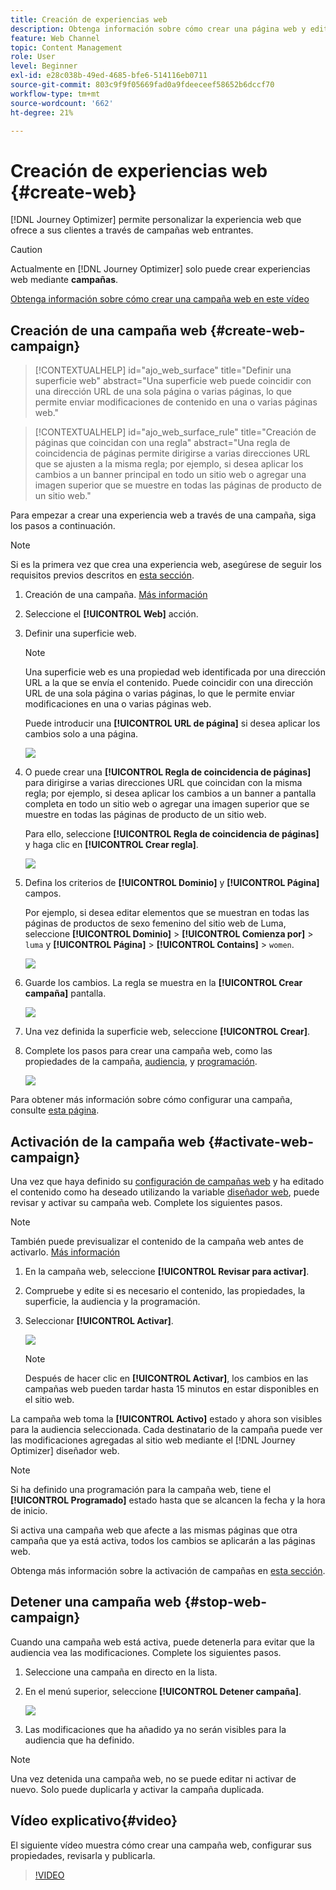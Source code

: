 ```yaml
---
title: Creación de experiencias web
description: Obtenga información sobre cómo crear una página web y editar su contenido en Journey Optimizer
feature: Web Channel
topic: Content Management
role: User
level: Beginner
exl-id: e28c038b-49ed-4685-bfe6-514116eb0711
source-git-commit: 803c9f9f05669fad0a9fdeeceef58652b6dccf70
workflow-type: tm+mt
source-wordcount: '662'
ht-degree: 21%

---
```


# Creación de experiencias web {#create-web}

[!DNL Journey Optimizer] permite personalizar la experiencia web que ofrece a sus clientes a través de campañas web entrantes.

>[!CAUTION]
>
>Actualmente en [!DNL Journey Optimizer] solo puede crear experiencias web mediante **campañas**.

[Obtenga información sobre cómo crear una campaña web en este vídeo](#video)

## Creación de una campaña web {#create-web-campaign}

>[!CONTEXTUALHELP]
>id="ajo_web_surface"
>title="Definir una superficie web"
>abstract="Una superficie web puede coincidir con una dirección URL de una sola página o varias páginas, lo que permite enviar modificaciones de contenido en una o varias páginas web."

>[!CONTEXTUALHELP]
>id="ajo_web_surface_rule"
>title="Creación de páginas que coincidan con una regla"
>abstract="Una regla de coincidencia de páginas permite dirigirse a varias direcciones URL que se ajusten a la misma regla; por ejemplo, si desea aplicar los cambios a un banner principal en todo un sitio web o agregar una imagen superior que se muestre en todas las páginas de producto de un sitio web."

Para empezar a crear una experiencia web a través de una campaña, siga los pasos a continuación.

>[!NOTE]
>
>Si es la primera vez que crea una experiencia web, asegúrese de seguir los requisitos previos descritos en [esta sección](web-prerequisites.md).

1. Creación de una campaña. [Más información](../campaigns/create-campaign.md)

1. Seleccione el **[!UICONTROL Web]** acción.

1. Definir una superficie web.

   >[!NOTE]
   >
   >Una superficie web es una propiedad web identificada por una dirección URL a la que se envía el contenido. Puede coincidir con una dirección URL de una sola página o varias páginas, lo que le permite enviar modificaciones en una o varias páginas web.

   Puede introducir una **[!UICONTROL URL de página]** si desea aplicar los cambios solo a una página.

   ![](assets/web-campaign-surface.png)

1. O puede crear una **[!UICONTROL Regla de coincidencia de páginas]** para dirigirse a varias direcciones URL que coincidan con la misma regla; por ejemplo, si desea aplicar los cambios a un banner a pantalla completa en todo un sitio web o agregar una imagen superior que se muestre en todas las páginas de producto de un sitio web.

   Para ello, seleccione **[!UICONTROL Regla de coincidencia de páginas]** y haga clic en **[!UICONTROL Crear regla]**.

   ![](assets/web-campaign-matching-rule.png)

1. Defina los criterios de **[!UICONTROL Dominio]** y **[!UICONTROL Página]** campos.

   Por ejemplo, si desea editar elementos que se muestran en todas las páginas de productos de sexo femenino del sitio web de Luma, seleccione **[!UICONTROL Dominio]** > **[!UICONTROL Comienza por]** > `luma` y **[!UICONTROL Página]** > **[!UICONTROL Contains]** > `women`.

   ![](assets/web-pages-matching-rule.png)

1. Guarde los cambios. La regla se muestra en la **[!UICONTROL Crear campaña]** pantalla.

   ![](assets/web-pages-matching-rule-example.png)

1. Una vez definida la superficie web, seleccione **[!UICONTROL Crear]**.

1. Complete los pasos para crear una campaña web, como las propiedades de la campaña, [audiencia](../segment/about-segments.md), y [programación](../campaigns/create-campaign.md#schedule).

   ![](assets/web-campaign-steps.png)

Para obtener más información sobre cómo configurar una campaña, consulte [esta página](../campaigns/get-started-with-campaigns.md).

## Activación de la campaña web {#activate-web-campaign}

Una vez que haya definido su [configuración de campañas web](#configure-web-campaign) y ha editado el contenido como ha deseado utilizando la variable [diseñador web](author-web.md), puede revisar y activar su campaña web. Complete los siguientes pasos.

>[!NOTE]
>
>También puede previsualizar el contenido de la campaña web antes de activarlo. [Más información](author-web.md#test-web-campaign)

1. En la campaña web, seleccione **[!UICONTROL Revisar para activar]**.

1. Compruebe y edite si es necesario el contenido, las propiedades, la superficie, la audiencia y la programación.

1. Seleccionar **[!UICONTROL Activar]**.

   ![](assets/web-campaign-activate.png)

   >[!NOTE]
   >
   >Después de hacer clic en **[!UICONTROL Activar]**, los cambios en las campañas web pueden tardar hasta 15 minutos en estar disponibles en el sitio web.

La campaña web toma la **[!UICONTROL Activo]** estado y ahora son visibles para la audiencia seleccionada. Cada destinatario de la campaña puede ver las modificaciones agregadas al sitio web mediante el [!DNL Journey Optimizer] diseñador web.

>[!NOTE]
>
>Si ha definido una programación para la campaña web, tiene el **[!UICONTROL Programado]** estado hasta que se alcancen la fecha y la hora de inicio.
>
>Si activa una campaña web que afecte a las mismas páginas que otra campaña que ya está activa, todos los cambios se aplicarán a las páginas web.

Obtenga más información sobre la activación de campañas en [esta sección](../campaigns/review-activate-campaign.md).

## Detener una campaña web {#stop-web-campaign}

Cuando una campaña web está activa, puede detenerla para evitar que la audiencia vea las modificaciones. Complete los siguientes pasos.

1. Seleccione una campaña en directo en la lista.

1. En el menú superior, seleccione **[!UICONTROL Detener campaña]**.

   ![](assets/web-campaign-stop.png)

1. Las modificaciones que ha añadido ya no serán visibles para la audiencia que ha definido.

>[!NOTE]
>
>Una vez detenida una campaña web, no se puede editar ni activar de nuevo. Solo puede duplicarla y activar la campaña duplicada.

## Vídeo explicativo{#video}

El siguiente vídeo muestra cómo crear una campaña web, configurar sus propiedades, revisarla y publicarla.

>[!VIDEO](https://video.tv.adobe.com/v/3418800/?quality=12&learn=on)